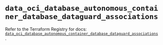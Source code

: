 # `data_oci_database_autonomous_container_database_dataguard_associations`

Refer to the Terraform Registry for docs: [`data_oci_database_autonomous_container_database_dataguard_associations`](https://registry.terraform.io/providers/hashicorp/oci/7.19.0/docs/data-sources/database_autonomous_container_database_dataguard_associations).
